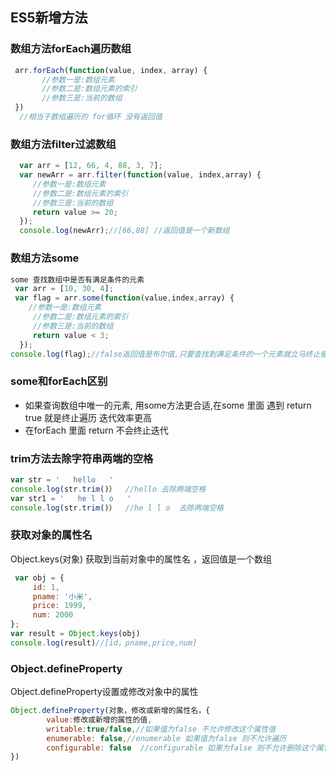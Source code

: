 ## ES5新增方法

### 数组方法forEach遍历数组

```js
 arr.forEach(function(value, index, array) {
       //参数一是:数组元素
       //参数二是:数组元素的索引
       //参数三是:当前的数组
 })
  //相当于数组遍历的 for循环 没有返回值
```

### 数组方法filter过滤数组

```js
  var arr = [12, 66, 4, 88, 3, 7];
  var newArr = arr.filter(function(value, index,array) {
  	 //参数一是:数组元素
     //参数二是:数组元素的索引
     //参数三是:当前的数组
     return value >= 20;
  });
  console.log(newArr);//[66,88] //返回值是一个新数组
```

### 数组方法some

```js
some 查找数组中是否有满足条件的元素 
 var arr = [10, 30, 4];
 var flag = arr.some(function(value,index,array) {
    //参数一是:数组元素
     //参数二是:数组元素的索引
     //参数三是:当前的数组
     return value < 3;
  });
console.log(flag);//false返回值是布尔值,只要查找到满足条件的一个元素就立马终止循环
```

### some和forEach区别

- 如果查询数组中唯一的元素, 用some方法更合适,在some 里面 遇到 return true 就是终止遍历 迭代效率更高
- 在forEach 里面 return 不会终止迭代

### trim方法去除字符串两端的空格

```js
var str = '   hello   '
console.log(str.trim()）  //hello 去除两端空格
var str1 = '   he l l o   '
console.log(str.trim()）  //he l l o  去除两端空格
```

### 获取对象的属性名

Object.keys(对象) 获取到当前对象中的属性名 ，返回值是一个数组

```js
 var obj = {
     id: 1,
     pname: '小米',
     price: 1999,
     num: 2000
};
var result = Object.keys(obj)
console.log(result)//[id，pname,price,num]
```

### Object.defineProperty

Object.defineProperty设置或修改对象中的属性

```js
Object.defineProperty(对象，修改或新增的属性名，{
		value:修改或新增的属性的值,
		writable:true/false,//如果值为false 不允许修改这个属性值
		enumerable: false,//enumerable 如果值为false 则不允许遍历
        configurable: false  //configurable 如果为false 则不允许删除这个属性 属性是否可以被删除或是否可以再次修改特性
})	
```

